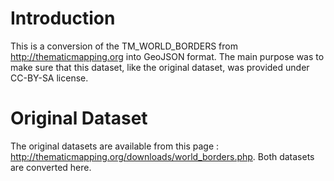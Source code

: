 # Introduction

This is a conversion of the TM_WORLD_BORDERS from http://thematicmapping.org into GeoJSON format. The main purpose was to make sure that this dataset, like the original dataset, was provided under CC-BY-SA license.

# Original Dataset 

The original datasets are available from this page : http://thematicmapping.org/downloads/world_borders.php. Both datasets are converted here.
